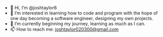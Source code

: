 - 👋 Hi, I’m @joshtaylor6
- 👀 I’m interested in learning how to code and program with the hope of one day becoming a software engineer, designing my own projects.
- 🌱 I’m currently beginning my journey, learning as much as I can.
- 📫 How to reach me: joshtaylor020300@gmail.com

<!---
joshtaylor6/joshtaylor6 is a ✨ special ✨ repository because its `README.md` (this file) appears on your GitHub profile.
You can click the Preview link to take a look at your changes.
--->
